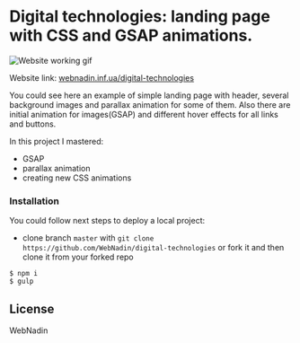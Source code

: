  # Digital technologies: landing page with CSS and GSAP animations.

 ![Website working gif](https://github.com/WebNadin/digital-technologies/blob/master/readme-img.gif)

 Website link: [webnadin.inf.ua/digital-technologies](http://webnadin.inf.ua/digital-technologies/)

 You could see here an example of simple landing page with header, several background images and parallax animation
 for some of them. Also there are initial animation for images(GSAP) and different hover effects for all links and
 buttons.

 In this project I mastered:
 - GSAP
 - parallax animation
 - creating new CSS animations


### Installation

You could follow next steps to deploy a local project:
 - clone branch `master` with `git clone https://github.com/WebNadin/digital-technologies` or fork it and then clone it
 from your forked repo

 ```
$ npm i
$ gulp
```


License
----

WebNadin
